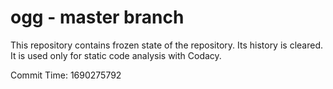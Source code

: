 # ogg - master branch

This repository contains frozen state of the repository.
Its history is cleared. It is used only for static code
analysis with Codacy.

Commit Time: 1690275792